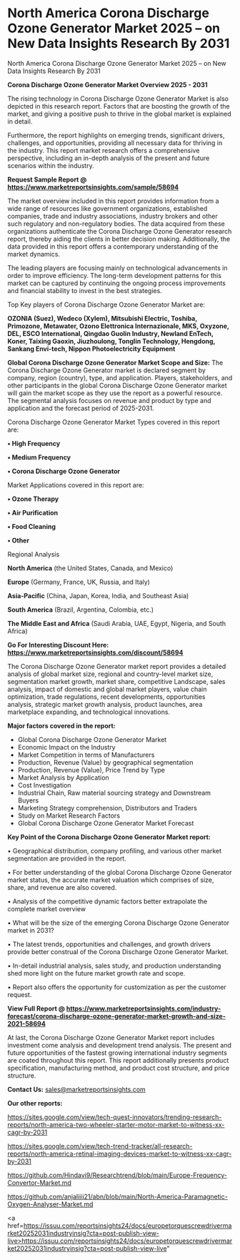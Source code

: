 # North America Corona Discharge Ozone Generator Market 2025 – on New Data Insights Research By 2031
North America Corona Discharge Ozone Generator Market 2025 – on New Data Insights Research By 2031

<Strong> Corona Discharge Ozone Generator Market Overview 2025 - 2031</strong>

The rising technology in Corona Discharge Ozone Generator Market is also depicted in this research report. Factors that are boosting the growth of the market, and giving a positive push to thrive in the global market is explained in detail.

Furthermore, the report highlights on emerging trends, significant drivers, challenges, and opportunities, providing all necessary data for thriving in the industry. This report market research offers a comprehensive perspective, including an in-depth analysis of the present and future scenarios within the industry.

<strong>Request Sample Report @ <a href=https://www.marketreportsinsights.com/sample/58694>https://www.marketreportsinsights.com/sample/58694</a></strong>

The market overview included in this report provides information from a wide range of resources like government organizations, established companies, trade and industry associations, industry brokers and other such regulatory and non-regulatory bodies. The data acquired from these organizations authenticate the Corona Discharge Ozone Generator research report, thereby aiding the clients in better decision making. Additionally, the data provided in this report offers a contemporary understanding of the market dynamics.

The leading players are focusing mainly on technological advancements in order to improve efficiency. The long-term development patterns for this market can be captured by continuing the ongoing process improvements and financial stability to invest in the best strategies.

Top Key players of Corona Discharge Ozone Generator Market are:

<strong>OZONIA (Suez), Wedeco (Xylem), Mitsubishi Electric, Toshiba, Primozone, Metawater, Ozono Elettronica Internazionale, MKS, Oxyzone, DEL, ESCO lnternational, Qingdao Guolin Industry, Newland EnTech, Koner, Taixing Gaoxin, Jiuzhoulong, Tonglin Technology, Hengdong, Sankang Envi-tech, Nippon Photoelectricity Equipment</strong>

<strong><b>Global Corona Discharge Ozone Generator Market Scope and Size:</b></strong>
The Corona Discharge Ozone Generator market is declared segment by company, region (country), type, and application. Players, stakeholders, and other participants in the global Corona Discharge Ozone Generator market will gain the market scope as they use the report as a powerful resource. The segmental analysis focuses on revenue and product by type and application and the forecast period of 2025-2031.

Corona Discharge Ozone Generator Market Types covered in this report are:

<strong>• High Frequency

• Medium Frequency

• Corona Discharge Ozone Generator</strong>

Market Applications covered in this report are:

<strong>• Ozone Therapy

• Air Purification

• Food Cleaning

• Other</strong> 

Regional Analysis

<strong>North America</strong> (the United States, Canada, and Mexico)

<strong>Europe</strong> (Germany, France, UK, Russia, and Italy)

<strong>Asia-Pacific</strong> (China, Japan, Korea, India, and Southeast Asia)

<strong>South America</strong> (Brazil, Argentina, Colombia, etc.)

<strong>The Middle East and Africa</strong> (Saudi Arabia, UAE, Egypt, Nigeria, and South Africa)

<strong>Go For Interesting Discount Here: <a href=https://www.marketreportsinsights.com/discount/58694>https://www.marketreportsinsights.com/discount/58694</a></strong>

The Corona Discharge Ozone Generator market report provides a detailed analysis of global market size, regional and country-level market size, segmentation market growth, market share, competitive Landscape, sales analysis, impact of domestic and global market players, value chain optimization, trade regulations, recent developments, opportunities analysis, strategic market growth analysis, product launches, area marketplace expanding, and technological innovations.

<strong><b>Major factors covered in the report:</b></strong>
<ul>
  <li>Global Corona Discharge Ozone Generator Market </li>
  <li>Economic Impact on the Industry</li>
  <li>Market Competition in terms of Manufacturers</li>
  <li>Production, Revenue (Value) by geographical segmentation</li>
  <li>Production, Revenue (Value), Price Trend by Type</li>
  <li>Market Analysis by Application</li>
  <li>Cost Investigation</li>
  <li>Industrial Chain, Raw material sourcing strategy and Downstream Buyers</li>
  <li>Marketing Strategy comprehension, Distributors and Traders</li>
  <li>Study on Market Research Factors</li>
  <li>Global Corona Discharge Ozone Generator Market Forecast</li>
</ul>

<strong><b>Key Point of the Corona Discharge Ozone Generator Market report:</b></strong>

• Geographical distribution, company profiling, and various other market segmentation are provided in the report.

• For better understanding of the global Corona Discharge Ozone Generator market status, the accurate market valuation which comprises of size, share, and revenue are also covered.

• Analysis of the competitive dynamic factors better extrapolate the complete market overview

• What will be the size of the emerging Corona Discharge Ozone Generator market in 2031?

• The latest trends, opportunities and challenges, and growth drivers provide better construal of the Corona Discharge Ozone Generator Market.

• In-detail industrial analysis, sales study, and production understanding shed more light on the future market growth rate and scope.

• Report also offers the opportunity for customization as per the customer request.

<strong><b>View Full Report @ <a href=https://www.marketreportsinsights.com/industry-forecast/corona-discharge-ozone-generator-market-growth-and-size-2021-58694>https://www.marketreportsinsights.com/industry-forecast/corona-discharge-ozone-generator-market-growth-and-size-2021-58694</a></b></strong>


At last, the Corona Discharge Ozone Generator Market report includes investment come analysis and development trend analysis. The present and future opportunities of the fastest growing international industry segments are coated throughout this report. This report additionally presents product specification, manufacturing method, and product cost structure, and price structure.

<strong>Contact Us:</strong>
sales@marketreportsinsights.com

<strong>Our other reports:</strong>

<a href=https://sites.google.com/view/tech-quest-innovators/trending-research-reports/north-america-two-wheeler-starter-motor-market-to-witness-xx-cagr-by-2031>https://sites.google.com/view/tech-quest-innovators/trending-research-reports/north-america-two-wheeler-starter-motor-market-to-witness-xx-cagr-by-2031</a>

<a href=https://sites.google.com/view/tech-trend-tracker/all-research-reports/north-america-retinal-imaging-devices-market-to-witness-xx-cagr-by-2031>https://sites.google.com/view/tech-trend-tracker/all-research-reports/north-america-retinal-imaging-devices-market-to-witness-xx-cagr-by-2031</a>

<a href=https://github.com/Hindavi9/Researchtrend/blob/main/Europe-Frequency-Convertor-Market.md>https://github.com/Hindavi9/Researchtrend/blob/main/Europe-Frequency-Convertor-Market.md</a>

<a href=https://github.com/anjaliiii21/abn/blob/main/North-America-Paramagnetic-Oxygen-Analyser-Market.md>https://github.com/anjaliiii21/abn/blob/main/North-America-Paramagnetic-Oxygen-Analyser-Market.md</a>

<a href=https://issuu.com/reportsinsights24/docs/europetorquescrewdrivermarket20252031industryinsig?cta=post-publish-view-live>https://issuu.com/reportsinsights24/docs/europetorquescrewdrivermarket20252031industryinsig?cta=post-publish-view-live</a>"

